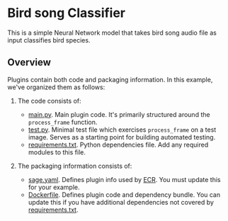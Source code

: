 # Bird song Classifier

This is a simple Neural Network model that takes bird song audio file as input classifies bird species.

## Overview

Plugins contain both code and packaging information. In this example, we've organized them as follows:

1. The code consists of:
    * [main.py](./main.py). Main plugin code. It's primarily structured around the `process_frame` function.
    * [test.py](./test.py). Minimal test file which exercises `process_frame` on a test image. Serves as a starting point for building automated testing.
    * [requirements.txt](./requirements.txt). Python dependencies file. Add any required modules to this file.

2. The packaging information consists of:
    * [sage.yaml](./sage.yaml). Defines plugin info used by [ECR](https://portal.sagecontinuum.org). You must update this for your example.
    * [Dockerfile](./Dockerfile). Defines plugin code and dependency bundle. You can update this if you have additional dependencies not covered by [requirements.txt](./requirements.txt).
